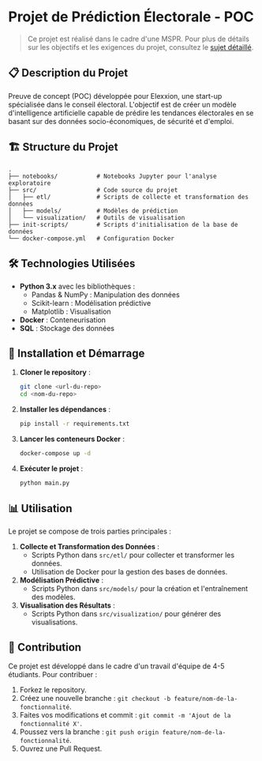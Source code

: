 # Projet de Prédiction Électorale - POC

> Ce projet est réalisé dans le cadre d'une MSPR. Pour plus de détails sur les objectifs et les exigences du projet, consultez le [sujet détaillé](Subject.md).

## 📋 Description du Projet

Preuve de concept (POC) développée pour Elexxion, une start-up spécialisée dans le conseil électoral. L'objectif est de créer un modèle d'intelligence artificielle capable de prédire les tendances électorales en se basant sur des données socio-économiques, de sécurité et d'emploi.

## 🏗️ Structure du Projet

```shell
.
├── notebooks/           # Notebooks Jupyter pour l'analyse exploratoire
├── src/                 # Code source du projet
│   ├── etl/             # Scripts de collecte et transformation des données
│   ├── models/          # Modèles de prédiction
│   └── visualization/   # Outils de visualisation
├── init-scripts/        # Scripts d'initialisation de la base de données
└── docker-compose.yml   # Configuration Docker
```

## 🛠️ Technologies Utilisées

- **Python 3.x** avec les bibliothèques :
  - Pandas & NumPy : Manipulation des données
  - Scikit-learn : Modélisation prédictive
  - Matplotlib : Visualisation
- **Docker** : Conteneurisation
- **SQL** : Stockage des données

## 🚀 Installation et Démarrage

1. **Cloner le repository** :

   ```bash
   git clone <url-du-repo>
   cd <nom-du-repo>
   ```

2. **Installer les dépendances** :

   ```bash
   pip install -r requirements.txt
   ```

3. **Lancer les conteneurs Docker** :

   ```bash
   docker-compose up -d
   ```

4. **Exécuter le projet** :

   ```bash
   python main.py
   ```

## 📊 Utilisation  

Le projet se compose de trois parties principales :

1. **Collecte et Transformation des Données** :
   - Scripts Python dans `src/etl/` pour collecter et transformer les données.
   - Utilisation de Docker pour la gestion des bases de données.
2. **Modélisation Prédictive** :
   - Scripts Python dans `src/models/` pour la création et l'entraînement des modèles.
3. **Visualisation des Résultats** :
   - Scripts Python dans `src/visualization/` pour générer des visualisations.
  
## 🤝 Contribution  

Ce projet est développé dans le cadre d'un travail d'équipe de 4-5 étudiants. Pour contribuer :

1. Forkez le repository.
2. Créez une nouvelle branche : `git checkout -b feature/nom-de-la-fonctionnalité`.
3. Faites vos modifications et commit : `git commit -m 'Ajout de la fonctionnalité X'`.
4. Poussez vers la branche : `git push origin feature/nom-de-la-fonctionnalité`.
5. Ouvrez une Pull Request.
